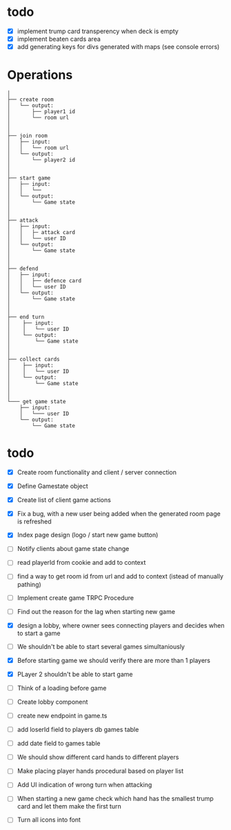 # todo
- [x] implement trump card transperency when deck is empty
- [x] implement beaten cards area
- [x] add generating keys for divs generated with maps (see console errors) 

# Operations    
    │   
    ├── create room
    │   └── output:
    │       ├── player1 id           
    │       └── room url 
    │ 
    │  
    ├── join room
    │   ├── input:
    │   │   └── room url   
    │   └── output:
    │       └── player2 id
    │   
    │     
    ├── start game 
    │   ├── input:
    │   │   └──   
    │   └── output:
    │       └── Game state
    │
    │
    ├── attack 
    │   ├── input:
    │   │   ├─ attack card
    │   │   └── user ID      
    │   └── output:
    │       └── Game state
    │   
    │     
    ├── defend 
    │   ├── input:
    │   │   ├── defence card  
    │   │   └── user ID     
    │   └── output:
    │       └── Game state    
    │     
    │     
    ├── end turn 
    │    ├── input:
    │    │   └── user ID
    │    └── output:
    │        └── Game state
    │
    │
    ├── collect cards 
    │    ├── input:
    │    │   └── user ID
    │    └── output:
    │        └── Game state
    │
    │
    └─── get game state 
        ├── input:
        │   └─── user ID
        └── output:
            └── Game state

# todo

- [x] Create room functionality and client / server connection 
- [x] Define Gamestate object
- [x] Create list of client game actions 
- [x] Fix a bug, with a new user being added when the generated room page is refreshed
- [x] Index page design (logo / start new game button)

- [ ] Notify clients about game state change 
- [ ] read playerId from cookie and add to context
- [ ] find a way to get room id from url and add to context (istead of manually pathing)
- [ ] Implement create game TRPC Procedure
- [ ] Find out the reason for the lag when starting new game

- [x] design a lobby, where owner sees connecting players and decides when to start a game


- [ ] We shouldn't be able to start several games simultaniously
- [x] Before starting game we should verify there are more than 1 players
- [x] PLayer 2 shouldn't be able to start game
- [ ] Think of a loading before game


-[ ] Create lobby component
-[ ] create new endpoint in game.ts 
-[ ] add loserId field to players db games table
-[ ] add date field to games table 


- [ ] We should show different card hands to different players
- [ ] Make placing player hands procedural based on player list
- [ ] Add UI indication of wrong turn when attacking
- [ ] When starting a new game check which hand has the smallest trump card and let them make the first turn
- [ ] Turn all icons into font